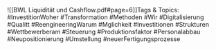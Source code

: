 
![[BWL Liquidität und Cashflow.pdf#page=6]]Tags & Topics:
   #InvestitionWoher
   #Transformation
   #Methoden
   #Wir
   #Digitalisierung
   #Qualitt
   #ReengineeringWarum
   #Mglichkeit
   #Investitionen
   #Strukturen
   #Wettbewerberam
   #Steuerung
   #Produktionsfaktor
   #Personalabbau
   #Neupositionierung
   #Umstellung
   #neuerFertigungsprozesse